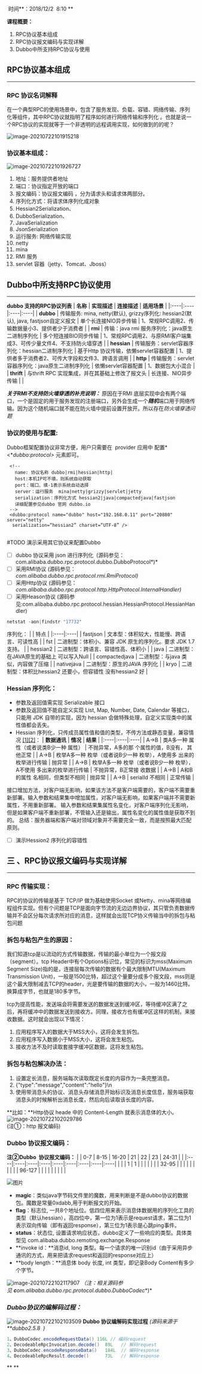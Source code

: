  时间**：2018/12/2  8:10
**

**课程概要：**
1. RPC协议基本组成
2. RPC协议报文编码与实现详解
3. Dubbo中所支持RPC协议与使用
### 
## **RPC协议基本组成**

---
### **RPC 协议名词解释**
在一个典型RPC的使用场景中，包含了服务发现、负载、容错、网络传输、序列化等组件，其中RPC协议就指明了程序如何进行网络传输和序列化 。也就是说一个RPC协议的实现就等于一个非透明的远程调用实现，如何做到的的呢？

![image-20210722101915218](https://gitee.com/liufeihua/images/raw/master/images/image-20210722101915218.png)
### **协议基本组成：**
![image-20210722101926727](https://gitee.com/liufeihua/images/raw/master/images/image-20210722101926727.png)
1. 地址：服务提供者地址
2. 端口：协议指定开放的端口
3. 报文编码：协议报文编码 ，分为请求头和请求体两部分。
4. 序列化方式：将请求体序列化成对象
  1. Hessian2Serialization、
  2. DubboSerialization、
  3. JavaSerialization
  4. JsonSerialization
5. 运行服务: 网络传输实现
  1. netty
  2. mina
  3. RMI 服务
  4. servlet 容器（jetty、Tomcat、Jboss） 
## **Dubbo中所支持RPC协议使用**

---
**dubbo 支持的RPC协议列表**
| **名称**   | **实现描述**   | **连接描述**   | **适用场景**   |
|:----|:----|:----|:----|
| **dubbo**   | 传输服务: mina, netty(默认), grizzy序列化: hessian2(默认), java, fastjson自定义报文   | 单个长连接NIO异步传输   | 1、常规RPC调用2、传输数据量小3、提供者少于消费者   |
| **rmi**   | 传输：java rmi 服务序列化：java原生二进制序列化   | 多个短连接BIO同步传输   | 1、常规RPC调用2、与原RMI客户端集成3、可传少量文件4、不支持防火墙穿透   |
| **hessian**   | 传输服务：servlet容器序列化：hessian二进制序列化   | 基于Http 协议传输，依懒servlet容器配置   | 1、提供者多于消费者2、可传大字段和文件3、跨语言调用   |
| **http**   | 传输服务：servlet容器序列化：java原生二进制序列化   | 依懒servlet容器配置   | 1、数据包大小混合   |
| **thrift**   | 与thrift RPC 实现集成，并在其基础上修改了报文头   | 长连接、NIO异步传输   |    |


***关于RMI不支持防火墙穿透的补充说明：***
	原因在于RMI 底层实现中会有两个端口，一个是固定的用于服务发现的注册端口，另外会生成一个***随机***端口用于网络传输。因为这个随机端口就不能在防火墙中提前设置开放开。所以存在*防火墙穿透问题*
### **协议的使用与配置:**
Dubbo框架配置协议非常方便，用户只需要在  provider 应用中 配置*<**dubbo:protocol>* 元素即可。
```
 <!--
   name: 协议名称 dubbo|rmi|hessian|http|
   host:本机IP可不填，则系统自动获取
   port：端口、填-1表示系统自动选择
   server：运行服务  mina|netty|grizzy|servlet|jetty
   serialization：序列化方式 hessian2|java|compactedjava|fastjson
   详细配置参见dubbo 官网 dubbo.io
 -->
 <dubbo:protocol name="dubbo" host="192.168.0.11" port="20880" server="netty" 
  serialization=“hessian2” charset=“UTF-8” />
  
```
#TODO 演示采用其它协议来配置Dubbo
- [ ] dubbo 协议采用 json 进行序列化  (源码参见：com.alibaba.dubbo.rpc.protocol.dubbo.DubboProtocol*)*
- [ ] 采用RMI协议 (源码参见：*com.alibaba.dubbo.rpc.protocol.rmi.RmiProtocol)*
- [ ] 采用Http协议 (源码参见：*com.alibaba.dubbo.rpc.protocol.http.HttpProtocol.InternalHandler)*
- [ ] 采用Heason协议 (源码参见:com.alibaba.dubbo.rpc.protocol.hessian.HessianProtocol.HessianHandler)

```powershell
netstat -aon|findstr "17732"
```

序列化：
|    | 特点   |
|:----|:----|
| fastjson   | 文本型：体积较大，性能慢、跨语言、可读性高   |
| fst   | 二进制型：体积小、兼容 JDK 原生的序列化。要求 JDK 1.7 支持。   |
| hessian2   | 二进制型：跨语言、容错性高、体积小   |
| java   | 二进制型：在JAVA原生的基础上 可以写入Null   |
| compactedjava   | 二进制型：与java 类似，内容做了压缩   |
| nativejava   | 二进制型：原生的JAVA 序列化   |
| kryo   | 二进制型：体积比hessian2 还要小，但容错性 没有hessian2 好   |

### Hessian 序列化：
* 参数及返回值需实现 Serializable 接口
* 参数及返回值不能自定义实现 List, Map, Number, Date, Calendar 等接口，只能用 JDK 自带的实现，因为 hessian 会做特殊处理，自定义实现类中的属性值都会丢失。
* Hessian 序列化，只传成员属性值和值的类型，不传方法或静态变量，兼容情况 [[1]](http://dubbo.apache.org/zh-cn/docs/user/references/protocol/dubbo.html#fn1)[[2]](http://dubbo.apache.org/zh-cn/docs/user/references/protocol/dubbo.html#fn2)：
| **数据通讯**   | **情况**   | **结果**   |
|:----|:----|:----|
| A->B   | 类A多一种 属性（或者说类B少一种 属性）   | 不抛异常，A多的那 个属性的值，B没有， 其他正常   |
| A->B   | 枚举A多一种 枚举（或者说B少一种 枚举），A使用多 出来的枚举进行传输   | 抛异常   |
| A->B   | 枚举A多一种 枚举（或者说B少一种 枚举），A不使用 多出来的枚举进行传输   | 不抛异常，B正常接 收数据   |
| A->B   | A和B的属性 名相同，但类型不相同   | 抛异常   |
| A->B   | serialId 不相同   | 正常传输   |

接口增加方法，对客户端无影响，如果该方法不是客户端需要的，客户端不需要重新部署。输入参数和结果集中增加属性，对客户端无影响，如果客户端并不需要新属性，不用重新部署。
输入参数和结果集属性名变化，对客户端序列化无影响，但是如果客户端不重新部署，不管输入还是输出，属性名变化的属性值是获取不到的。
总结：服务器端和客户端对领域对象并不需要完全一致，而是按照最大匹配原则。

- [ ] 演示Hession2 序列化的容错性


## **三 、RPC协议报文编码与实现详解**

---
### **RPC 传输实现：**
RPC的协议的传输是基于 TCP/IP 做为基础使用Socket 或Netty、mina等网络编程组件实现。但有个问题是TCP是面向字节流的无边边界协议，其只管负责数据传输并不会区分每次请求所对应的消息，这样就会出现TCP协义传输当中的拆包与粘包问题

### **拆包与粘包产生的原因：**
我们知道tcp是以流动的方式传输数据，传输的最小单位为一个报文段（segment）。tcp Header中有个Options标识位，常见的标识为mss(Maximum Segment Size)指的是，连接层每次传输的数据有个最大限制MTU(Maximum Transmission Unit)，一般是1500比特，超过这个量要分成多个报文段，mss则是这个最大限制减去TCP的header，光是要传输的数据的大小，一般为1460比特。换算成字节，也就是180多字节。

tcp为提高性能，发送端会将需要发送的数据发送到缓冲区，等待缓冲区满了之后，再将缓冲中的数据发送到接收方。同理，接收方也有缓冲区这样的机制，来接收数据。这时就会出现以下情况：
1. 应用程序写入的数据大于MSS大小，这将会发生拆包。
2. 应用程序写入数据小于MSS大小，这将会发生粘包。
3. 接收方法不及时读取套接字缓冲区数据，这将发生粘包。
### **拆包与粘包解决办法：**
1. 设置定长消息，服务端每次读取既定长度的内容作为一条完整消息。
2.  {"type":"message","content":"hello"}\n
3. 使用带消息头的协议、消息头存储消息开始标识及消息长度信息，服务端获取消息头的时候解析出消息长度，然后向后读取该长度的内容。

**比如：**Http协议 heade 中的 Content-Length 就表示消息体的大小。
     
![image-20210722102029786](https://gitee.com/liufeihua/images/raw/master/images/image-20210722102029786.png)
      
(注①：http 报文编码)

### Dubbo 协议报文编码：
**注②Dubbo  协议报文编码：**
|    | 0-7   | 8-15   | 16-20   | 21   | 22   | 23   | 24-31   |    |
|:----|:----|:----|:----|:----|:----|:----|:----|:----|
|    |    | 1   | 1   |    |    |    |    |    |
| 32-95   |    |    |    |    |    |    |    |    |
| 96-127   |    |    |    |    |    |    |    |    |


![图片](https://img-blog.csdn.net/20180419114213876?watermark/2/text/aHR0cHM6Ly9ibG9nLmNzZG4ubmV0L2ZkMjAyNQ==/font/5a6L5L2T/fontsize/400/fill/I0JBQkFCMA==/dissolve/70)

* **magic**：类似java字节码文件里的魔数，用来判断是不是dubbo协议的数据包。魔数是常量0xdabb,用于判断报文的开始。
* **flag**：标志位, 一共8个地址位。低四位用来表示消息体数据用的序列化工具的类型（默认hessian），高四位中，第一位为1表示是request请求，第二位为1表示双向传输（即有返回response），第三位为1表示是心跳ping事件。
* **status**：状态位, 设置请求响应状态，dubbo定义了一些响应的类型。具体类型见 com.alibaba.dubbo.remoting.exchange.Response
* **invoke id：**消息id, long 类型。每一个请求的唯一识别id（由于采用异步通讯的方式，用来把请求request和返回的response对应上）
* **body length：**消息体 body 长度, int 类型，即记录Body Content有多少个字节。



![image-20210722102117907](https://gitee.com/liufeihua/images/raw/master/images/image-20210722102117907.png)
	*（注：相关源码参见 **c**om.alibaba.dubbo.rpc.protocol.dubbo.DubboCodec**)*

### ***Dubbo协议的编解码过程：***

![image-20210722102103509](https://gitee.com/liufeihua/images/raw/master/images/image-20210722102103509.png)
**Dubbo 协议编解码实现过程** *(源码来源于**dubbo2.5.8  )*

```java
1、DubboCodec.encodeRequestData() 116L // 编码request
2、DecodeableRpcInvocation.decode()  89L   // 解码request
3、DubboCodec.encodeResponseData()   184L  // 编码response    
4、DecodeableRpcResult.decode()      73L   // 解码response
```

** **


